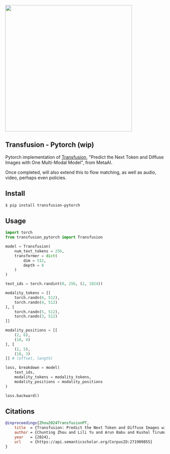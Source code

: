 <img src="./transfusion.png" width="400px"></img>

## Transfusion - Pytorch (wip)

Pytorch implementation of [Transfusion](https://www.arxiv.org/abs/2408.11039), "Predict the Next Token and Diffuse Images with One Multi-Modal Model", from MetaAI.

Once completed, will also extend this to flow matching, as well as audio, video, perhaps even policies.

## Install

```bash
$ pip install transfusion-pytorch
```

## Usage

```python
import torch
from transfusion_pytorch import Transfusion

model = Transfusion(
    num_text_tokens = 256,
    transformer = dict(
        dim = 512,
        depth = 8
    )
)

text_ids = torch.randint(0, 256, (2, 1024))

modality_tokens = [[
    torch.randn(6, 512),
    torch.randn(4, 512)
], [
    torch.randn(5, 512),
    torch.randn(3, 512)
]]

modality_positions = [[
    (2, 6),
    (10, 4)
], [
    (2, 5),
    (10, 3)
]] # (offset, length)

loss, breakdown = model(
    text_ids,
    modality_tokens = modality_tokens,
    modality_positions = modality_positions
)

loss.backward()
```

## Citations

```bibtex
@inproceedings{Zhou2024TransfusionPT,
    title  = {Transfusion: Predict the Next Token and Diffuse Images with One Multi-Modal Model},
    author = {Chunting Zhou and Lili Yu and Arun Babu and Kushal Tirumala and Michihiro Yasunaga and Leonid Shamis and Jacob Kahn and Xuezhe Ma and Luke Zettlemoyer and Omer Levy},
    year   = {2024},
    url    = {https://api.semanticscholar.org/CorpusID:271909855}
}
```
